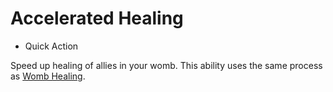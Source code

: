 # Accelerated Healing

- Quick Action

Speed up healing of allies in your womb. This ability uses the same process as
[Womb Healing](characters/organs/womb.md#healing).
